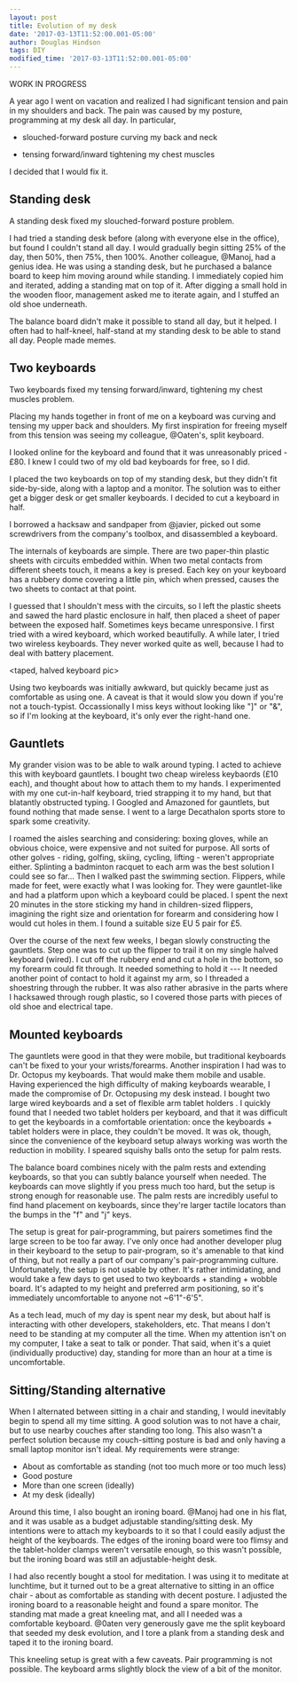 ```yaml
---
layout: post
title: Evolution of my desk
date: '2017-03-13T11:52:00.001-05:00'
author: Douglas Hindson
tags: DIY
modified_time: '2017-03-13T11:52:00.001-05:00'
---
```


WORK IN PROGRESS

A year ago I went on vacation and realized I had significant tension and pain in my shoulders and back. The pain was caused by my posture, programming at my desk all day. In particular,

* slouched-forward posture curving my back and neck
<sloched pic>

* tensing forward/inward tightening my chest muscles 
<chest muscles pic>

I decided that I would fix it.  

## Standing desk

A standing desk fixed my slouched-forward posture problem.

<ikea standing table on desk with laptop on top>

I had tried a standing desk before (along with everyone else in the office), but found I couldn't stand all day. I would gradually begin sitting 25% of the day, then 50%, then 75%, then 100%. Another colleague, @Manoj, had a genius idea. He was using a standing desk, but he purchased a balance board to keep him moving around while standing. I immediately copied him and iterated, adding a standing mat on top of it. After digging a small hold in the wooden floor, management asked me to iterate again, and I stuffed an old shoe underneath.

The balance board didn't make it possible to stand all day, but it helped. I often had to half-kneel, half-stand at my standing desk to be able to stand all day. People made memes.

<kneeling pic> <flamingo pic>

## Two keyboards

Two keyboards fixed my tensing forward/inward, tightening my chest muscles problem.

Placing my hands together in front of me on a keyboard was curving and tensing my upper back and shoulders. My first inspiration for freeing myself from this tension was seeing my colleague, @Oaten's, split keyboard.

<laptop keyboard with hands on it pic>
<split keyboard pic>

I looked online for the keyboard and found that it was unreasonably priced - £80. I knew I could two of my old bad keyboards for free, so I did. 

I placed the two keyboards on top of my standing desk, but they didn't fit side-by-side, along with a laptop and a monitor. The solution was to either get a bigger desk or get smaller keyboards. I decided to cut a keyboard in half. 

I borrowed a hacksaw and sandpaper from @javier, picked out some screwdrivers from the company's toolbox, and disassembled a keyboard.

<disassembled keyboard pic>

The internals of keyboards are simple. There are two paper-thin plastic sheets with circuits embedded within. When two metal contacts from different sheets touch, it means a key is presed. Each key on your keyboard has a rubbery dome covering a little pin, which when pressed, causes the two sheets to contact at that point.

<rubbery thing pic>

I guessed that I shouldn't mess with the circuits, so I left the plastic sheets and sawed the hard plastic enclosure in half, then placed a sheet of paper between the exposed half. Sometimes keys became unresponsive. I first tried with a wired keyboard, which worked beautifully. A while later, I tried two wireless keyboards. They never worked quite as well, because I had to deal with battery placement.

<taped, halved keyboard pic>

Using two keyboards was initially awkward, but quickly became just as comfortable as using one. A caveat is that it would slow you down if you're not a touch-typist. Occassionally I miss keys without looking like "]" or "&", so if I'm looking at the keyboard, it's only ever the right-hand one.

## Gauntlets

My grander vision was to be able to walk around typing. I acted to achieve this with keyboard gauntlets. I bought two cheap wireless keybaords (£10 each), and thought about how to attach them to my hands. I experimented with my one cut-in-half keyboard, tried strapping it to my hand, but that blatantly obstructed typing. I Googled and Amazoned for gauntlets, but found nothing that made sense. I went to a large Decathalon sports store to spark some creativity. 

I roamed the aisles searching and considering: boxing gloves, while an obvious choice, were expensive and not suited for purpose. All sorts of other golves - riding, golfing, skiing, cycling, lifting - weren't appropriate either. Splinting a badminton racquet to each arm was the best solution I could see so far... Then I walked past the swimming section. Flippers, while made for feet, were exactly what I was looking for. They were gauntlet-like and had a platform upon which a keyboard could be placed. I spent the next 20 minutes in the store sticking my hand in children-sized flippers, imagining the right size and orientation for forearm and considering how I would cut holes in them. I found a suitable size EU 5 pair for £5.

<pic of intact flipper with keyboard on top>

Over the course of the next few weeks, I began slowly constructing the gauntlets. Step one was to cut up the flipper to trail it on my single halved keyboard (wired). I cut off the rubbery end and cut a hole in the bottom, so my forearm could fit through. It needed something to hold it --- It needed another point of contact to hold it against my arm, so I threaded a shoestring through the rubber. It was also rather abrasive in the parts where I hacksawed through rough plastic, so I covered those parts with pieces of old shoe and electrical tape.


## Mounted keyboards

The gauntlets were good in that they were mobile, but traditional keyboards can't be fixed to your your wrists/forearms. Another inspiration I had was to Dr. Octopus my keyboards. <insert dr octopus keyboard pic> That would make them mobile and usable. Having experienced the high difficulty of making keyboards wearable, I made the compromise of Dr. Octopusing my desk instead. I bought two large wired keyboards <amazon link> and a set of flexible arm tablet holders <amazon link>. I quickly found that I needed two tablet holders per keyboard, and that it was difficult to get the keyboards in a comfortable orientation: once the keyboards + tablet holders were in place, they couldn't be moved. It was ok, though, since the convenience of the keyboard setup always working was worth the reduction in mobility. I speared squishy balls onto the setup for palm rests. 

The balance board combines nicely with the palm rests and extending keyboards, so that you can subtly balance yourself when needed. The keyboards can move slightly if you press much too hard, but the setup is strong enough for reasonable use. The palm rests are incredibly useful to find hand placement on keyboards, since they're larger tactile locators than the bumps in the "f" and "j" keys.

The setup is great for pair-programming, but pairers sometimes find the large screen to be too far away. I've only once had another developer plug in their keyboard to the setup to pair-program, so it's amenable to that kind of thing, but not really a part of our company's pair-programming culture. Unfortunately, the setup is not usable by other. It's rather intimidating, and would take a few days to get used to two keyboards + standing + wobble board. It's adapted to my height and preferred arm positioning, so it's immediately uncomfortable to anyone not ~6'1"-6'5".

As a tech lead, much of my day is spent near my desk, but about half is interacting with other developers, stakeholders, etc. That means I don't need to be standing at my computer all the time. When my attention isn't on my computer, I take a seat to talk or ponder. That said, when it's a quiet (individually productive) day, standing for more than an hour at a time is uncomfortable.

## Sitting/Standing alternative

When I alternated between sitting in a chair and standing, I would inevitably begin to spend all my time sitting. A good solution was to not have a chair, but to use nearby couches after standing too long. This also wasn't a perfect solution because my couch-sitting posture is bad and only having a small laptop monitor isn't ideal. My requirements were strange:

* About as comfortable as standing (not too much more or too much less)
* Good posture
* More than one screen (ideally)
* At my desk (ideally)

Around this time, I also bought an ironing board. @Manoj had one in his flat, and it was usable as a budget adjustable standing/sitting desk. My intentions were to attach my keyboards to it so that I could easily adjust the height of the keyboards. The edges of the ironing board were too flimsy and the tablet-holder clamps weren't versatile enough, so this wasn't possible, but the ironing board was still an adjustable-height desk.

I had also recently bought a stool for meditation. I was using it to meditate at lunchtime, but it turned out to be a great alternative to sitting in an office chair - about as comfortable as standing with decent posture. I adjusted the ironing board to a reasonable height and found a spare monitor. The standing mat made a great kneeling mat, and all I needed was a comfortable keyboard. @0aten very generously gave me the split keyboard that seeded my desk evolution, and I tore a plank from a standing desk and taped it to the ironing board.

This kneeling setup is great with a few caveats. Pair programming is not possible. The keyboard arms slightly block the view of a bit of the monitor.
